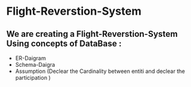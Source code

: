 #  Flight-Reverstion-System
## We are creating a Flight-Reverstion-System Using concepts of DataBase :
- ER-Daigram 
- Schema-Daigra
- Assumption (Declear the Cardinality between entiti and declear the participation ) 
